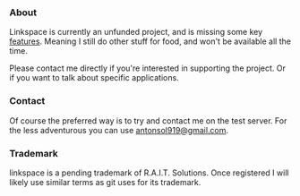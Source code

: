 ### About

Linkspace is currently an unfunded project, and is missing some key [features](https://github.com/AntonSol919/linkspace/blob/main/dev/TODO.md).
Meaning I still do other stuff for food, and won't be available all the time.

Please contact me directly if you're interested in supporting the project.
Or if you want to talk about specific applications.

### Contact

Of course the preferred way is to try and contact me on the test server.
For the less adventurous you can use <antonsol919@gmail.com>.

### Trademark

linkspace is a pending trademark of R.A.I.T. Solutions.
Once registered I will likely use similar terms as git uses for its trademark.
